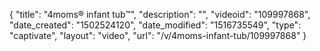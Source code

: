 {
    "title": "4moms&reg; infant tub&trade;",
    "description": "",
    "videoid": "109997868",
    "date_created": "1502524120",
    "date_modified": "1516735549",
    "type": "captivate",
    "layout": "video",
    "url": "\/v\/4moms-infant-tub\/109997868"
}